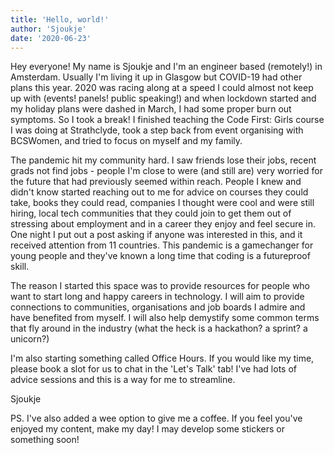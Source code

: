 ```yaml
---
title: 'Hello, world!'
author: 'Sjoukje'
date: '2020-06-23'
---
```


Hey everyone! My name is Sjoukje and I'm an engineer based (remotely!) in Amsterdam. Usually I'm living it up in Glasgow but COVID-19 had other plans this year. 2020 was racing along at a speed I could almost not keep up with (events! panels! public speaking!) and when lockdown started and my holiday plans were dashed in March, I had some proper burn out symptoms. So I took a break! I finished teaching the Code First: Girls course I was doing at Strathclyde, took a step back from event organising with BCSWomen, and tried to focus on myself and my family.

The pandemic hit my community hard. I saw friends lose their jobs, recent grads not find jobs - people I'm close to were (and still are) very worried for the future that had previously seemed within reach. People I knew and didn't know started reaching out to me for advice on courses they could take, books they could read, companies I thought were cool and were still hiring, local tech communities that they could join to get them out of stressing about employment and in a career they enjoy and feel secure in. One night I put out a post asking if anyone was interested in this, and it received attention from 11 countries. This pandemic is a gamechanger for young people and they've known a long time that coding is a futureproof skill.

The reason I started this space was to provide resources for people who want to start long and happy careers in technology. I will aim to provide connections to communities, organisations and job boards I admire and have benefited from myself. I will also help demystify some common terms that fly around in the industry (what the heck is a hackathon? a sprint? a unicorn?)

I'm also starting something called Office Hours. If you would like my time, please book a slot for us to chat in the 'Let's Talk' tab! I've had lots of advice sessions and this is a way for me to streamline.

Sjoukje

PS. I've also added a wee option to give me a coffee. If you feel you've enjoyed my content, make my day! I may develop some stickers or something soon!
